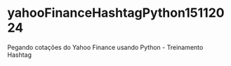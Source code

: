 # yahooFinanceHashtagPython15112024
Pegando cotações do Yahoo Finance usando Python - Treinamento Hashtag
